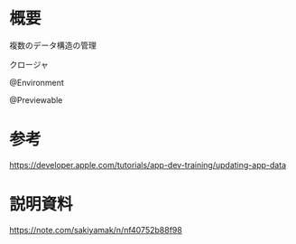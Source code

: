 # 概要

複数のデータ構造の管理

クロージャ

@Environment

@Previewable



# 参考

https://developer.apple.com/tutorials/app-dev-training/updating-app-data


# 説明資料

https://note.com/sakiyamak/n/nf40752b88f98